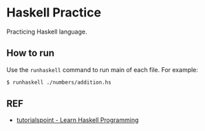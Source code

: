 # Haskell Practice

Practicing Haskell language.

## How to run

Use the `runhaskell` command to run main of each file. For example:

```bash
$ runhaskell ./numbers/addition.hs
```

## REF

- [tutorialspoint - Learn Haskell Programming](https://www.tutorialspoint.com/haskell/index.htm)
